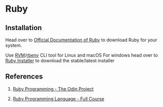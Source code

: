 # Ruby

## Installation

Head over to [Official Documentation of Ruby](https://www.ruby-lang.org/en/downloads/) to download Ruby for your system.

Use [RVM](http://rvm.io/)/[rbenv](https://github.com/rbenv/rbenv#installation) CLI tool for Linux and macOS For windows head over to [Ruby Installer](https://rubyinstaller.org/) to download the stable/latest installer

## References

1. [Ruby Programming - The Odin Project](https://www.theodinproject.com/courses/ruby-programming/lessons/how-this-course-will-work-ruby-programming)

2. [Ruby Programming Language - Full Course](https://www.youtube.com/watch?v=t_ispmWmdjY)
